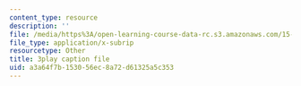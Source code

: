 ```yaml
---
content_type: resource
description: ''
file: /media/https%3A/open-learning-course-data-rc.s3.amazonaws.com/15-401-finance-theory-i-fall-2008/a3a64f7b153056ec8a72d61325a5c353_N8gtnbJuMoo.vtt
file_type: application/x-subrip
resourcetype: Other
title: 3play caption file
uid: a3a64f7b-1530-56ec-8a72-d61325a5c353
---
```

